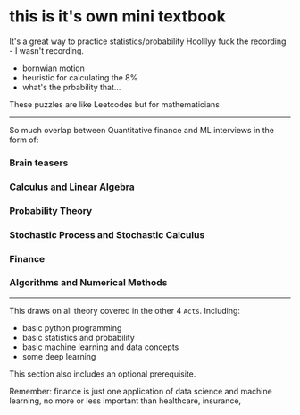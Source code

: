 # this is it's own mini textbook

It's a great way to practice statistics/probability
Hoolllyy fuck the recording - I wasn't recording. 

- bornwian motion
- heuristic for calculating the 8%
- what's the prbability that... 


These puzzles are like Leetcodes but for mathematicians

---

So much overlap between Quantitative finance and ML interviews in the form of: 
### Brain teasers 

### Calculus and Linear Algebra

### Probability Theory

### Stochastic Process and Stochastic Calculus

### Finance

### Algorithms and Numerical Methods


---


This draws on all theory covered in the other 4 `Acts`. Including: 
- basic python programming 
- basic statistics and probability
- basic machine learning and data concepts
- some deep learning

This section also includes an optional prerequisite. 

Remember: finance is just one application of data science and machine learning, no more or less important than healthcare, insurance, 
